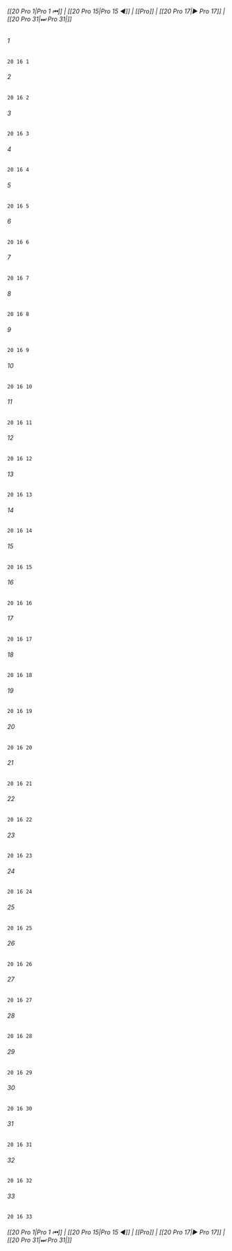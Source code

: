 
###### [[20 Pro 1|Pro 1 ⏮]] | [[20 Pro 15|Pro 15 ◀]] | [[Pro]] | [[20 Pro 17|▶ Pro 17]] | [[20 Pro 31|⏭ Pro 31|]]

###### 1
``` verse
20 16 1 
```
###### 2
``` verse
20 16 2 
```
###### 3
``` verse
20 16 3 
```
###### 4
``` verse
20 16 4 
```
###### 5
``` verse
20 16 5 
```
###### 6
``` verse
20 16 6 
```
###### 7
``` verse
20 16 7 
```
###### 8
``` verse
20 16 8 
```
###### 9
``` verse
20 16 9 
```
###### 10
``` verse
20 16 10 
```
###### 11
``` verse
20 16 11 
```
###### 12
``` verse
20 16 12 
```
###### 13
``` verse
20 16 13 
```
###### 14
``` verse
20 16 14 
```
###### 15
``` verse
20 16 15 
```
###### 16
``` verse
20 16 16 
```
###### 17
``` verse
20 16 17 
```
###### 18
``` verse
20 16 18 
```
###### 19
``` verse
20 16 19 
```
###### 20
``` verse
20 16 20 
```
###### 21
``` verse
20 16 21 
```
###### 22
``` verse
20 16 22 
```
###### 23
``` verse
20 16 23 
```
###### 24
``` verse
20 16 24 
```
###### 25
``` verse
20 16 25 
```
###### 26
``` verse
20 16 26 
```
###### 27
``` verse
20 16 27 
```
###### 28
``` verse
20 16 28 
```
###### 29
``` verse
20 16 29 
```
###### 30
``` verse
20 16 30 
```
###### 31
``` verse
20 16 31 
```
###### 32
``` verse
20 16 32 
```
###### 33
``` verse
20 16 33 
```

###### [[20 Pro 1|Pro 1 ⏮]] | [[20 Pro 15|Pro 15 ◀]] | [[Pro]] | [[20 Pro 17|▶ Pro 17]] | [[20 Pro 31|⏭ Pro 31|]]

